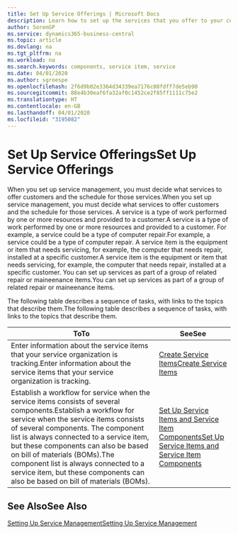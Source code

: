 ```yaml
---
title: Set Up Service Offerings | Microsoft Docs
description: Learn how to set up the services that you offer to your customers.
author: SorenGP
ms.service: dynamics365-business-central
ms.topic: article
ms.devlang: na
ms.tgt_pltfrm: na
ms.workload: na
ms.search.keywords: components, service item, service
ms.date: 04/01/2020
ms.author: sgroespe
ms.openlocfilehash: 2f6d9b02e3364d34339ea7176c08fdff7de5eb90
ms.sourcegitcommit: 88e4b30eaf6fa32af0c1452ce2f85ff1111c75e2
ms.translationtype: HT
ms.contentlocale: en-GB
ms.lasthandoff: 04/01/2020
ms.locfileid: "3195082"
---
```

# <a name="set-up-service-offerings"></a><span data-ttu-id="81ce9-103">Set Up Service Offerings</span><span class="sxs-lookup"><span data-stu-id="81ce9-103">Set Up Service Offerings</span></span>
<span data-ttu-id="81ce9-104">When you set up service management, you must decide what services to offer customers and the schedule for those services.</span><span class="sxs-lookup"><span data-stu-id="81ce9-104">When you set up service management, you must decide what services to offer customers and the schedule for those services.</span></span> <span data-ttu-id="81ce9-105">A service is a type of work performed by one or more resources and provided to a customer.</span><span class="sxs-lookup"><span data-stu-id="81ce9-105">A service is a type of work performed by one or more resources and provided to a customer.</span></span> <span data-ttu-id="81ce9-106">For example, a service could be a type of computer repair.</span><span class="sxs-lookup"><span data-stu-id="81ce9-106">For example, a service could be a type of computer repair.</span></span> <span data-ttu-id="81ce9-107">A service item is the equipment or item that needs servicing, for example, the computer that needs repair, installed at a specific customer.</span><span class="sxs-lookup"><span data-stu-id="81ce9-107">A service item is the equipment or item that needs servicing, for example, the computer that needs repair, installed at a specific customer.</span></span> <span data-ttu-id="81ce9-108">You can set up services as part of a group of related repair or maineenance items.</span><span class="sxs-lookup"><span data-stu-id="81ce9-108">You can set up services as part of a group of related repair or maineenance items.</span></span>  
  
<span data-ttu-id="81ce9-109">The following table describes a sequence of tasks, with links to the topics that describe them.</span><span class="sxs-lookup"><span data-stu-id="81ce9-109">The following table describes a sequence of tasks, with links to the topics that describe them.</span></span>  
  
|<span data-ttu-id="81ce9-110">**To**</span><span class="sxs-lookup"><span data-stu-id="81ce9-110">**To**</span></span>|<span data-ttu-id="81ce9-111">**See**</span><span class="sxs-lookup"><span data-stu-id="81ce9-111">**See**</span></span>|  
|------------|-------------|  
|<span data-ttu-id="81ce9-112">Enter information about the service items that your service organization is tracking.</span><span class="sxs-lookup"><span data-stu-id="81ce9-112">Enter information about the service items that your service organization is tracking.</span></span>|[<span data-ttu-id="81ce9-113">Create Service Items</span><span class="sxs-lookup"><span data-stu-id="81ce9-113">Create Service Items</span></span>](service-how-to-create-service-items.md)|  
|<span data-ttu-id="81ce9-114">Establish a workflow for service when the service items consists of several components.</span><span class="sxs-lookup"><span data-stu-id="81ce9-114">Establish a workflow for service when the service items consists of several components.</span></span> <span data-ttu-id="81ce9-115">The component list is always connected to a service item, but these components can also be based on bill of materials (BOMs).</span><span class="sxs-lookup"><span data-stu-id="81ce9-115">The component list is always connected to a service item, but these components can also be based on bill of materials (BOMs).</span></span>|[<span data-ttu-id="81ce9-116">Set Up Service Items and Service Item Components</span><span class="sxs-lookup"><span data-stu-id="81ce9-116">Set Up Service Items and Service Item Components</span></span>](service-how-setup-service-items.md)|  
  
## <a name="see-also"></a><span data-ttu-id="81ce9-117">See Also</span><span class="sxs-lookup"><span data-stu-id="81ce9-117">See Also</span></span>  
[<span data-ttu-id="81ce9-118">Setting Up Service Management</span><span class="sxs-lookup"><span data-stu-id="81ce9-118">Setting Up Service Management</span></span>](service-setup-service.md)   